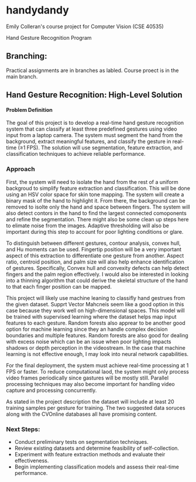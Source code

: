 # handydandy
Emily Colleran's course project for Computer Vision (CSE 40535)

Hand Gesture Recognition Program

## Branching:
Practical assignments are in branches as labled. Course proect is in the main branch. 

## Hand Gesture Recognition: High-Level Solution

#### Problem Definition

The goal of this project is to develop a real-time hand gesture recognition system that can classify at least three predefined gestures using video input from a laptop camera. The system must segment the hand from the background, extract meaningful features, and classify the gesture in real-time (≥1 FPS). The solution will use segmentation, feature extraction, and classification techniques to achieve reliable performance.

### Approach

First, the system will need to isolate the hand from the rest of a uniform backgroud to simplify feature extraction and classification. This will be done using an HSV color space for skin tone mapping. The system will create a binary mask of the hand to highlight it. From there, the background can be removed to isolte only the hand and space between fingers. The system will also detect contors in the hand to find the largest connected comoponents and refine the segmentation. There might also be some clean up steps here to elimate noise from the images. Adaptive thresholding will also be important during this step to account for poor lighting conditions or glare.

To distinguish between different gestures, contour analysis, convex hull, and Hu moments can be used. Fingertip position will be a very important aspect of this extraction to differentiate one gesture from another. Aspect ratio, centroid position, and palm size will also help enhance identification of gestures. Specifically, Convex hull and convexity defects can help detect fingers and the palm region effectively. I would also be interested in looking into a thinning algorithm that could derive the skeletal structure of the hand to that each finger position can be mapped. 

This project will likely use machine leaning to classifly hand gestrues from the given dataset. Supprt Vector Mahcneis seem like a good option in this case because they work well on high-dimensional spaces. This model will be trained with supervised learning where the dataset helps map input features to each gesture. Random forests also apprear to be another good option for machine learning since they an handle complex decision boundaries and multiple features. Random forests are also good for dealing with excess noise which can be an issue when poor lighting impacts shadows or depth perception in the videostream. In the case that machine learning is not effective enough, I may look into neural network capabilities. 

For the final deployment, the system must achieve real-time processing at 1 FPS or faster. To reduce computational laod, the system might only process video frames periodically since gastures will be mostly still. Parallel processing techniques may also become important for handling video capture and processing concurrently.

As stated in the project description the dataset will include at least 20 training samples per gesture for training.  The two suggested data soruces along with the CVOnline databases all have promising content. 

### Next Steps:
- Conduct preliminary tests on segmentation techniques.
- Review existing datasets and determine feasibility of self-collection.
- Experiment with feature extraction methods and evaluate their effectiveness.
- Begin implementing classification models and assess their real-time performance.
